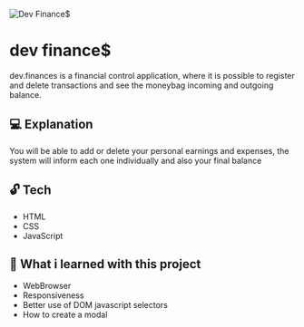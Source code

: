 ![Dev Finance$](https://user-images.githubusercontent.com/23657514/155756022-535c66dc-08ae-4527-94ef-571845ac649a.jpeg)

# dev finance$

dev.finances is a financial control application, where it is possible to register and delete transactions and see the moneybag incoming and outgoing balance.

## :computer: Explanation
You will be able to add or delete your personal earnings and expenses, the system will inform each one individually and also your final balance

## :unlock: Tech
- HTML
- CSS
- JavaScript

## :exploding_head: What i learned with this project
- WebBrowser
- Responsiveness
- Better use of DOM javascript selectors
- How to create a modal
